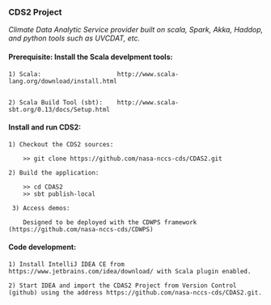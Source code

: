 ###                                CDS2 Project

_Climate Data Analytic Service provider built on scala, Spark, Akka, Haddop, and python tools such as UVCDAT, etc._

####  Prerequisite: Install the Scala develpment tools:

    1) Scala:                     http://www.scala-lang.org/download/install.html                   
                        
    
    2) Scala Build Tool (sbt):    http://www.scala-sbt.org/0.13/docs/Setup.html
                        

####  Install and run CDS2:

    1) Checkout the CDS2 sources:

        >> git clone https://github.com/nasa-nccs-cds/CDAS2.git 

    2) Build the application:

        >> cd CDAS2
        >> sbt publish-local

     3) Access demos:

        Designed to be deployed with the CDWPS framework (https://github.com/nasa-nccs-cds/CDWPS)


####  Code development:

    1) Install IntelliJ IDEA CE from https://www.jetbrains.com/idea/download/ with Scala plugin enabled.
    
    2) Start IDEA and import the CDAS2 Project from Version Control (github) using the address https://github.com/nasa-nccs-cds/CDAS2.git.
    
    

    

